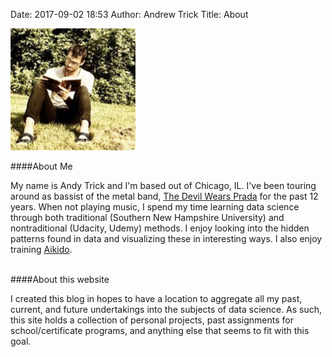 ﻿Date: 2017-09-02 18:53 
Author: Andrew Trick 
Title: About

<img src="../img/profile_book_square.png" style="width: 200px;"/>

<br>

 
####About Me

My name is Andy Trick and I'm based out of Chicago, IL. I've been touring around as bassist of the metal band, <a href="https://www.tdwpband.com/">The Devil Wears Prada</a> for the past 12 years. When not playing music, I spend my time learning data science through both traditional (Southern New Hampshire University) and nontraditional (Udacity, Udemy) methods. I enjoy looking into the hidden patterns found in data and visualizing these in interesting ways. I also enjoy training <a href="http://www.japaneseculturecenter.com/">Aikido</a>.
 
<br>
####About this website

I created this blog in hopes to have a location to aggregate all my past, current, and future undertakings into the subjects of data science. As such, this site holds a collection of personal projects, past assignments for school/certificate programs, and anything else that seems to fit with this goal. 